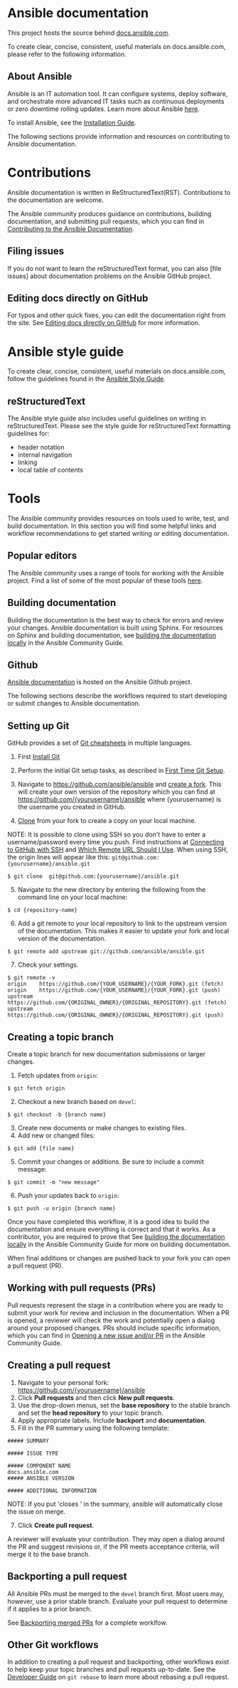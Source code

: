 Ansible documentation
=====================

This project hosts the source behind [docs.ansible.com](https://docs.ansible.com/).

To create clear, concise, consistent, useful materials on docs.ansible.com, please refer to the following information.


About Ansible
-------------
Ansible is an IT automation tool. It can configure systems, deploy software, and orchestrate more advanced IT tasks such as continuous deployments or zero downtime rolling updates. Learn more about Ansible [here](https://docs.ansible.com/ansible/latest/index.html).

To install Ansible, see the [Installation Guide](https://docs.ansible.com/ansible/latest/installation_guide/intro_installation.html).

The following sections provide information and resources on contributing to Ansible documentation.

Contributions
=============
Ansible documentation is written in ReStructuredText(RST). Contributions to the documentation are welcome.

The Ansible community produces guidance on contributions, building documentation, and submitting pull requests, which you can find in [Contributing to the Ansible Documentation](https://docs.ansible.com/ansible/latest/community/documentation_contributions.html).

Filing issues
-------------
If you do not want to learn the reStructuredText format, you can also [file issues] about documentation problems on the Ansible GitHub project.

Editing docs directly on GitHub
-------------------------------
For typos and other quick fixes, you can edit the documentation right from the site. See [Editing docs directly on GitHub](https://docs.ansible.com/ansible/devel/community/documentation_contributions.html#editing-docs-directly-on-github) for more information.

Ansible style guide
===================

To create clear, concise, consistent, useful materials on docs.ansible.com, follow the guidelines found in the [Ansible Style Guide](https://docs.ansible.com/ansible/latest/dev_guide/style_guide/index.html#linguistic-guidelines).

reStructuredText
----------------
The Ansible style guide also includes useful guidelines on writing in reStructuredText. Please see the style guide for reStructuredText formatting guidelines for:
* header notation
* internal navigation
* linking
* local table of contents


Tools
=====

The Ansible community provides resources on tools used to write, test, and build documentation. In this section you will find some helpful links and workflow recommendations to get started writing or editing documentation.

Popular editors
---------------
The Ansible community uses a range of tools for working with the Ansible project. Find a list of some of the most popular of these tools [here](https://docs.ansible.com/ansible/latest/community/other_tools_and_programs.html#popular-editors).

Building documentation
----------------------
Building the documentation is the best way to check for errors and review your changes. Ansible documentation is built using Sphinx. For resources on Sphinx and building documentation, see [building the documentation locally](https://docs.ansible.com/ansible/latest/community/documentation_contributions.html#building-the-documentation-locally) in the Ansible Community Guide.

Github
------
[Ansible documentation](https://github.com/ansible/ansible/tree/devel/docs/docsite) is hosted on the Ansible Github project.

The following sections describe the workflows required to start developing or submit changes to Ansible documentation.


## Setting up Git


GitHub provides a set of [Git cheatsheets](https://github.github.com/training-kit/) in multiple languages.

1. First [Install Git](https://help.github.com/en/articles/set-up-git)

2. Perform the initial Git setup tasks, as described in [First Time Git Setup](link:https://git-scm.com/book/en/v2/Getting-Started-First-Time-Git-Setup).

3. Navigate to https://github.com/ansible/ansible and [create a fork](https://help.github.com/en/articles/fork-a-repo). This will create your own version of the repository which you can find at https://github.com/{yourusername}/ansible where {yourusername} is the username you created in GitHub.

4. [Clone](https://help.github.com/en/articles/cloning-a-repository) from your fork to create a copy on your local machine.

  NOTE: It is possible to clone using SSH so you don't have to enter a username/password every time you push. Find instructions at [Connecting to GitHub with SSH](https://help.github.com/articles/connecting-to-github-with-ssh/) and [Which Remote URL Should I Use](https://help.github.com/articles/which-remote-url-should-i-use/). When using SSH, the origin lines will appear like this:
`git@github.com:{yourusername}/ansible.git`


```
$ git clone  git@github.com:{yourusername}/ansible.git
```

5. Navigate to the new directory by entering the following from the command line on your local machine:
```
$ cd {repository-name}
```

6. Add a git remote to your local repository to link to the upstream version of the documentation. This makes it easier to update your fork and local version of the documentation.
```
$ git remote add upstream git://github.com/ansible/ansible.git
```

7. Check your settings.
```
$ git remote -v
origin    https://github.com/{YOUR_USERNAME}/{YOUR_FORK}.git (fetch)
origin    https://github.com/{YOUR_USERNAME}/{YOUR_FORK}.git (push)
upstream  https://github.com/{ORIGINAL_OWNER}/{ORIGINAL_REPOSITORY}.git (fetch)
upstream  https://github.com/{ORIGINAL_OWNER}/{ORIGINAL_REPOSITORY}.git (push)
```

## Creating a topic branch

Create a topic branch for new documentation submissions or larger changes.

1. Fetch updates from ``origin``:
```
$ git fetch origin
```
2. Checkout a new branch based on ``devel``:
```
$ git checkout -b {branch name}
```
3. Create new documents or make changes to existing files.
4. Add new or changed files:
```
$ git add {file name}
```
5. Commit your changes or additions. Be sure to include a commit message:
```
$ git commit -m "new message"
```
6. Push your updates back to `origin`:
```
$ git push -u origin {branch name}
```

Once you have completed this workflow, it is a good idea to build the documentation and ensure everything is correct and that it works. As a contributor, you are required to prove that See [building the documentation locally](https://docs.ansible.com/ansible/latest/community/documentation_contributions.html#building-the-documentation-locally) in the Ansible Community Guide for more on building documentation.


When final additions or changes are pushed back to your fork you can open a pull request (PR).


Working with pull requests (PRs)
--------------------------------
Pull requests represent the stage in a contribution where you are ready to submit your work for review and inclusion in the documentation. When a PR is opened, a reviewer will check the work and potentially open a dialog around your proposed changes. PRs should include specific information, which you can find in [Opening a new issue and/or PR](https://docs.ansible.com/ansible/latest/community/documentation_contributions.html#opening-a-new-issue-and-or-pr) in the Ansible Community Guide.

## Creating a pull request
1. Navigate to your personal fork: https://github.com/{yourusername}/ansible
2. Click **Pull requests** and then click **New pull requests**.
3. Use the drop-down menus, set the **base repository** to the stable branch and set the **head repository** to your topic branch.
4. Apply appropriate labels. Include **backport** and **documentation**.
6. Fill in the PR summary using the following template:

```
##### SUMMARY

##### ISSUE TYPE

##### COMPONENT NAME
docs.ansible.com
##### ANSIBLE VERSION

##### ADDITIONAL INFORMATION

```
NOTE:
If you put 'closes <issuenumber> '  in the summary, ansible will automatically close the issue on merge.

7. Click **Create pull request**.


A reviewer will evaluate your contribution. They may open a dialog around the PR and suggest revisions or, if the PR meets acceptance criteria, will merge it to the base branch.

## Backporting a pull request

All Ansible PRs must be merged to the `devel` branch first. Most users may, however, use a prior stable branch. Evaluate your pull request to determine if it applies to a prior branch.  

See [Backporting merged PRs](https://docs.ansible.com/ansible/devel/community/development_process.html?highlight=backport#backporting-merged-prs) for a complete worklfow.

## Other Git workflows

In addition to creating a pull request and backporting, other workflows exist to help keep your topic branches and pull requests up-to-date. See the [Developer Guide](https://docs.ansible.com/ansible/devel/dev_guide/developing_rebasing.html) on `git rebase` to learn more about rebasing a pull request.
